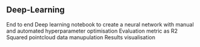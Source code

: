 ## Deep-Learning

End to end Deep learning notebook to create a neural network with 
manual and automated hyperparameter optimisation
Evaluation metric as R2 Squared
pointcloud data manupulation
Results visualisation
